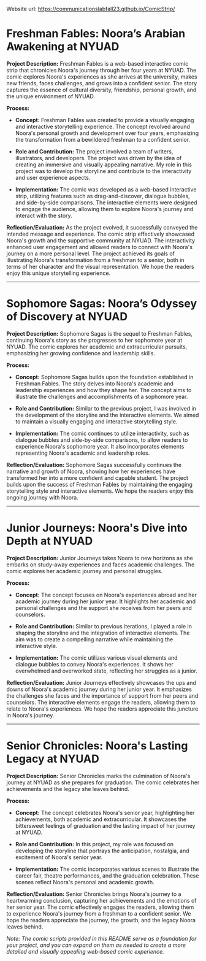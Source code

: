 


Website url: https://communicationslabfall23.github.io/ComicStrip/









# Freshman Fables: Noora’s Arabian Awakening at NYUAD

**Project Description:**
Freshman Fables is a web-based interactive comic strip that chronicles Noora's journey through her four years at NYUAD. The comic explores Noora's experiences as she arrives at the university, makes new friends, faces challenges, and grows into a confident senior. The story captures the essence of cultural diversity, friendship, personal growth, and the unique environment of NYUAD.

**Process:**
- **Concept:** Freshman Fables was created to provide a visually engaging and interactive storytelling experience. The concept revolved around Noora's personal growth and development over four years, emphasizing the transformation from a bewildered freshman to a confident senior.

- **Role and Contribution:** The project involved a team of writers, illustrators, and developers. The project was driven by the idea of creating an immersive and visually appealing narrative. My role in this project was to develop the storyline and contribute to the interactivity and user experience aspects.

- **Implementation:** The comic was developed as a web-based interactive strip, utilizing features such as drag-and-discover, dialogue bubbles, and side-by-side comparisons. The interactive elements were designed to engage the audience, allowing them to explore Noora's journey and interact with the story.

**Reflection/Evaluation:**
As the project evolved, it successfully conveyed the intended message and experience. The comic strip effectively showcased Noora's growth and the supportive community at NYUAD. The interactivity enhanced user engagement and allowed readers to connect with Noora's journey on a more personal level. The project achieved its goals of illustrating Noora's transformation from a freshman to a senior, both in terms of her character and the visual representation. We hope the readers enjoy this unique storytelling experience.

---

# Sophomore Sagas: Noora’s Odyssey of Discovery at NYUAD

**Project Description:**
Sophomore Sagas is the sequel to Freshman Fables, continuing Noora's story as she progresses to her sophomore year at NYUAD. The comic explores her academic and extracurricular pursuits, emphasizing her growing confidence and leadership skills.

**Process:**
- **Concept:** Sophomore Sagas builds upon the foundation established in Freshman Fables. The story delves into Noora's academic and leadership experiences and how they shape her. The concept aims to illustrate the challenges and accomplishments of a sophomore year.

- **Role and Contribution:** Similar to the previous project, I was involved in the development of the storyline and the interactive elements. We aimed to maintain a visually engaging and interactive storytelling style.

- **Implementation:** The comic continues to utilize interactivity, such as dialogue bubbles and side-by-side comparisons, to allow readers to experience Noora's sophomore year. It also incorporates elements representing Noora's academic and leadership roles.

**Reflection/Evaluation:**
Sophomore Sagas successfully continues the narrative and growth of Noora, showing how her experiences have transformed her into a more confident and capable student. The project builds upon the success of Freshman Fables by maintaining the engaging storytelling style and interactive elements. We hope the readers enjoy this ongoing journey with Noora.

---

# Junior Journeys: Noora's Dive into Depth at NYUAD

**Project Description:**
Junior Journeys takes Noora to new horizons as she embarks on study-away experiences and faces academic challenges. The comic explores her academic journey and personal struggles.

**Process:**
- **Concept:** The concept focuses on Noora's experiences abroad and her academic journey during her junior year. It highlights her academic and personal challenges and the support she receives from her peers and counselors.

- **Role and Contribution:** Similar to previous iterations, I played a role in shaping the storyline and the integration of interactive elements. The aim was to create a compelling narrative while maintaining the interactive style.

- **Implementation:** The comic utilizes various visual elements and dialogue bubbles to convey Noora's experiences. It shows her overwhelmed and overworked state, reflecting her struggles as a junior.

**Reflection/Evaluation:**
Junior Journeys effectively showcases the ups and downs of Noora's academic journey during her junior year. It emphasizes the challenges she faces and the importance of support from her peers and counselors. The interactive elements engage the readers, allowing them to relate to Noora's experiences. We hope the readers appreciate this juncture in Noora's journey.

---

# Senior Chronicles: Noora's Lasting Legacy at NYUAD

**Project Description:**
Senior Chronicles marks the culmination of Noora's journey at NYUAD as she prepares for graduation. The comic celebrates her achievements and the legacy she leaves behind.

**Process:**
- **Concept:** The concept celebrates Noora's senior year, highlighting her achievements, both academic and extracurricular. It showcases the bittersweet feelings of graduation and the lasting impact of her journey at NYUAD.

- **Role and Contribution:** In this project, my role was focused on developing the storyline that portrays the anticipation, nostalgia, and excitement of Noora's senior year.

- **Implementation:** The comic incorporates various scenes to illustrate the career fair, theatre performances, and the graduation celebration. These scenes reflect Noora's personal and academic growth.

**Reflection/Evaluation:**
Senior Chronicles brings Noora's journey to a heartwarming conclusion, capturing her achievements and the emotions of her senior year. The comic effectively engages the readers, allowing them to experience Noora's journey from a freshman to a confident senior. We hope the readers appreciate the journey, the growth, and the legacy Noora leaves behind.

*Note: The comic scripts provided in this README serve as a foundation for your project, and you can expand on them as needed to create a more detailed and visually appealing web-based comic experience.*
